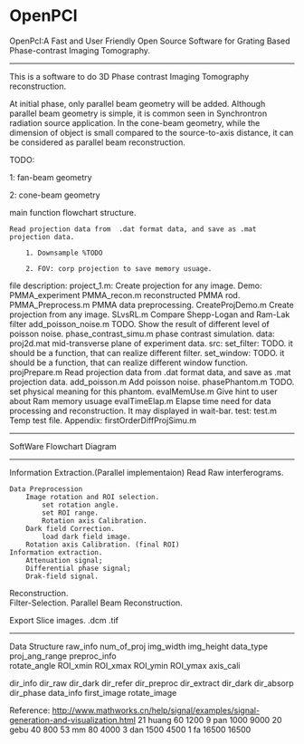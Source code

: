 OpenPCI
=======
OpenPcI:A Fast and User Friendly Open Source Software for Grating Based Phase-contrast Imaging Tomography.
****************************************************************


This is a software to do 3D Phase contrast Imaging Tomography reconstruction.

At initial phase, only parallel beam geometry will be added. Although parallel beam geometry is simple, it is common seen in Synchrontron radiation source application. In the cone-beam geometry, while the dimension of object is small compared to the source-to-axis distance, it can be considered as parallel beam reconstruction. 

TODO:

1: fan-beam geometry

2: cone-beam geometry


main function flowchart structure.

    Read projection data from  .dat format data, and save as .mat projection data.
    
    	1. Downsample %TODO
    	
        2. FOV: corp projection to save memory usuage.

file description:
project_1.m: Create projection for any image.
Demo:
    PMMA_experiment
        PMMA_recon.m    reconstructed PMMA rod.
        PMMA_Preprocess.m    PMMA data preprocessing.
    CreateProjDemo.m  Create projection from any image.
    SLvsRL.m          Compare Shepp-Logan and Ram-Lak filter
    add_poisson_noise.m TODO. Show the result of different level of poisson noise. 
    phase_contrast_simu.m   phase contrast simulation.
data:
    proj2d.mat  mid-transverse plane  of experiment data.
src:
    set_filter: TODO.
        it should be a function, that can realize different filter.
    set_window: TODO.
        it should be a function, that can realize different window function.
    projPrepare.m   Read projection data from  .dat format data, and save as .mat projection data.
    add_poisson.m   Add poisson noise.
    phasePhantom.m  TODO.
        set physical meaning for this phantom.
    evalMemUse.m Give hint to user about Ram memory usuage
    evalTimeElap.m Elapse time need for data processing and reconstruction. It may displayed in wait-bar.
test:
    test.m  Temp test file.
Appendix:
    firstOrderDiffProjSimu.m

****************************************************************

SoftWare Flowchart Diagram

****************************************************************
Information Extraction.(Parallel implementaion)
    Read Raw interferograms.

    Data Preprocession
        Image rotation and ROI selection.
            set rotation angle.
            set ROI range.
            Rotation axis Calibration.
        Dark field Correction.
            load dark field image.
        Rotation axis Calibration. (final ROI)
    Information extraction.
        Attenuation signal;
        Differential phase signal;
        Drak-field signal.
Reconstruction.        
    Filter-Selection.
    Parallel Beam Reconstruction.

Export Slice images.
    .dcm
    .tif

---------------------------------------------------
Data Structure
raw_info
    num_of_proj
    img_width
    img_height
    data_type
    proj_ang_range
preproc_info    
    rotate_angle
    ROI_xmin
    ROI_xmax
    ROI_ymin
    ROI_ymax
    axis_cali
   
dir_info
    dir_raw
    dir_dark
    dir_refer
    dir_preproc
    dir_extract
    dir_dark
    dir_absorp
    dir_phase
data_info
    first_image
    rotate_image
    
Reference:
    http://www.mathworks.cn/help/signal/examples/signal-generation-and-visualization.html
21 huang 60 1200
9 pan  1000 9000
20 gebu  40  800
53 mm  80   4000
3 dan  1500 4500
1 fa   16500 16500







